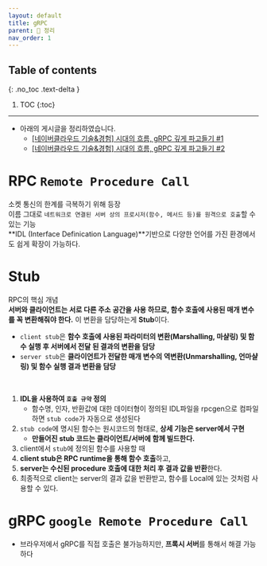```yaml
---
layout: default
title: gRPC
parent: 📕 정리
nav_order: 1
---
```

## Table of contents
{: .no_toc .text-delta }

1. TOC
{:toc}
---


- 아래의 게시글을 정리하였습니다.
  - [[네이버클라우드 기술&경험] 시대의 흐름, gRPC 깊게 파고들기 #1](https://medium.com/naver-cloud-platform/nbp-%EA%B8%B0%EC%88%A0-%EA%B2%BD%ED%97%98-%EC%8B%9C%EB%8C%80%EC%9D%98-%ED%9D%90%EB%A6%84-grpc-%EA%B9%8A%EA%B2%8C-%ED%8C%8C%EA%B3%A0%EB%93%A4%EA%B8%B0-1-39e97cb3460)
  - [[네이버클라우드 기술&경험] 시대의 흐름, gRPC 깊게 파고들기 #2](https://medium.com/naver-cloud-platform/nbp-%EA%B8%B0%EC%88%A0-%EA%B2%BD%ED%97%98-%EC%8B%9C%EB%8C%80%EC%9D%98-%ED%9D%90%EB%A6%84-grpc-%EA%B9%8A%EA%B2%8C-%ED%8C%8C%EA%B3%A0%EB%93%A4%EA%B8%B0-2-b01d390a7190)


# **RPC `Remote Procedure Call`**

소켓 통신의 한계를 극복하기 위해 등장<br>
이름 그대로 `네트워크로 연결된 서버 상의 프로시저(함수, 메서드 등)를 원격으로 호출`할 수 있는 기능<br>
**IDL (Interface Definication Language)**기반으로 다양한 언어를 가진 환경에서도 쉽게 확장이 가능하다.<br>

# **Stub**

RPC의 핵심 개념<br>
**서버와 클라이언트는 서로 다른 주소 공간을 사용 하므로, 함수 호출에 사용된 매개 변수를 꼭 변환해줘야 한다.** 
이 변환을 담당하는게 **Stub**이다.<br>
- `client stub`은 **함수 호출에 사용된 파라미터의 변환(Marshalling, 마샬링) 및 함수 실행 후 서버에서 전달 된 결과의 변환을 담당**
- `server stub`은 **클라이언트가 전달한 매개 변수의 역변환(Unmarshalling, 언마샬링) 및 함수 실행 결과 변환을 담당**

<br>

1. **IDL을 사용하여 `호출 규약` 정의**
   - 함수명, 인자, 반환값에 대한 데이터형이 정의된 IDL파일을 rpcgen으로 컴파일하면 `stub code`가 자동으로 생성된다
2. `stub code`에 명시된 함수는 원시코드의 형태로, **상세 기능은 server에서 구현**
   - **만들어진 stub 코드는 클라이언트/서버에 함께 빌드한다.**
3. client에서 `stub`에 정의된 함수를 사용할 때
4. **client stub은 RPC runtime을 통해 함수 호출**하고,
5. **server는 수신된 procedure 호출에 대한 처리 후 결과 값을 반환**한다.
6. 최종적으로 client는 server의 결과 값을 반환받고, 함수를 Local에 있는 것처럼 사용할 수 있다.

# **gRPC `google Remote Procedure Call`**

- 브라우저에서 gRPC를 직접 호출은 불가능하지만, **프록시 서버**를 통해서 해결 가능하다